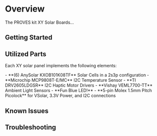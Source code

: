 # Overview
The PROVES kit XY Solar Boards...
## Getting Started

## Utilized Parts
Each XY solar panel implements the following elements:
<div class="result" markdown> 
- **(6) AnySolar KXOB101K08TF** Solar Cells in a 2s3p configuration 
- **Microchip MCP9808T-E/MC** I2C Temperature Sensor 
- **TI DRV2605LDGSR** I2C Haptic Motor Drivers 
- **Vishay VEML7700-TT** Ambient Light Sensors 
- **Fun Blue LED!**
- **5-pin Molex 1.5mm Pitch Picolock** for VSolar, 3.3V Power, and I2C connections
</div>

## Known Issues

## Troubleshooting
